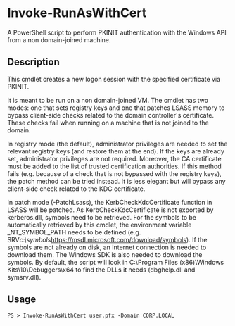 # Invoke-RunAsWithCert

A PowerShell script to perform PKINIT authentication with the Windows API from a non domain-joined machine.

## Description

This cmdlet creates a new logon session with the specified certificate via PKINIT.

It is meant to be run on a non domain-joined VM. The cmdlet has two modes: one that sets
registry keys and one that patches LSASS memory to bypass client-side checks related
to the domain controller's certificate. These checks fail when running on a machine that
is not joined to the domain.

In registry mode (the default), administrator privileges are needed to set the relevant
registry keys (and restore them at the end). If the keys are already set, administrator
privileges are not required. Moreover, the CA certificate must be added to the list of
trusted certification authorities. If this method fails (e.g. because of a check that is not
bypassed with the registry keys), the patch method can be tried instead. It is less elegant
but will bypass any client-side check related to the KDC certificate.

In patch mode (-PatchLsass), the KerbCheckKdcCertificate function in LSASS will be patched.
As KerbCheckKdcCertificate is not exported by kerberos.dll, symbols need to be retrieved.
For the symbols to be automatically retrieved by this cmdlet, the environment variable 
_NT_SYMBOL_PATH needs to be defined (e.g. SRV*c:\symbols*https://msdl.microsoft.com/download/symbols).
If the symbols are not already on disk, an Internet connection is needed to download them.
The Windows SDK is also needed to download the symbols. By default, the script will
look in C:\Program Files (x86)\Windows Kits\10\Debuggers\x64 to find the DLLs it
needs (dbghelp.dll and symsrv.dll).

## Usage

```
PS > Invoke-RunAsWithCert user.pfx -Domain CORP.LOCAL
```